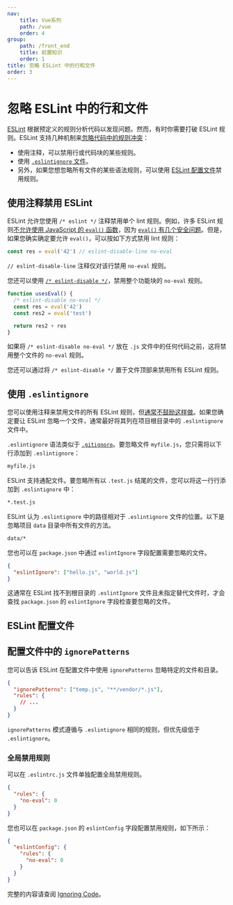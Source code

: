 ```yaml
---
nav:
    title: Vue系列
    path: /vue
    order: 4
group:
    path: /front_end
    title: 前置知识
    order: 1    
title: 忽略 ESLint 中的行和文件
order: 3    
---
```


# 忽略 ESLint 中的行和文件

[ESLint](https://eslint.org/) 根据预定义的规则分析代码以发现问题。然而，有时你需要打破 ESLint 规则。ESLint 支持几种机制来[忽略代码中的规则冲突](https://eslint.org/docs/latest/user-guide/configuring/ignoring-code#ignorepatterns-in-config-files)：

- 使用注释，可以禁用行或代码块的某些规则。
- 使用 [`.eslintignore` 文件](https://eslint.org/docs/latest/user-guide/configuring/ignoring-code#the-eslintignore-file)。
- 另外，如果您想忽略所有文件的某些语法规则，可以使用 [ESLint 配置文件](https://github.com/lio-zero/blog/blob/main/%E5%89%8D%E7%AB%AF/ESLint%20%E9%85%8D%E7%BD%AE%E6%96%87%E4%BB%B6.md)禁用规则。

## 使用注释禁用 ESLint

ESLint 允许您使用 `/* eslint */` 注释禁用单个 lint 规则。例如，许多 ESLint 规则[不允许使用 JavaScript 的 `eval()` 函数](https://github.com/lio-zero/blog/blob/main/JavaScript/JavaScript%20Eval.md)，因为 [`eval()` 有几个安全问题](https://alligator.io/js/eval/)。但是，如果您确实确定要允许 `eval()`，可以按如下方式禁用 lint 规则：

```js
const res = eval('42') // eslint-disable-line no-eval
```

`// eslint-disable-line` 注释仅对该行禁用 `no-eval` 规则。

您还可以使用 [`/* eslint-disable */`](https://eslint.org/docs/2.13.1/user-guide/configuring#disabling-rules-with-inline-comments)，禁用整个功能块的 `no-eval` 规则。

```js
function usesEval() {
  /* eslint-disable no-eval */
  const res = eval('42')
  const res2 = eval('test')

  return res2 + res
}
```

如果将 `/* eslint-disable no-eval */` 放在 `.js` 文件中的任何代码之前，这将禁用整个文件的 `no-eval` 规则。

您还可以通过将 `/* eslint-disable */` 置于文件顶部来禁用所有 ESLint 规则。

## 使用 `.eslintignore`

您可以使用注释来禁用文件的所有 ESLint 规则，但[通常不鼓励这样做](https://github.com/sindresorhus/eslint-plugin-unicorn/blob/master/docs/rules/no-abusive-eslint-disable.md)。如果您确定要让 ESLint 忽略一个文件，通常最好将其列在项目根目录中的 `.eslintignore` 文件中。

`.eslintignore` 语法类似于 [`.gitignore`](https://git-scm.com/docs/gitignore)。要忽略文件 `myfile.js`，您只需将以下行添加到 `.eslintignore`：

```txt
myfile.js
```

ESLint 支持通配文件。要忽略所有以 `.test.js` 结尾的文件，您可以将这一行行添加到 `.eslintignore` 中：

```txt
*.test.js
```

ESLint 认为 `.eslintignore` 中的路径相对于 `.eslintignore` 文件的位置。以下是忽略项目 `data` 目录中所有文件的方法。

```txt
data/*
```

您也可以在 `package.json` 中通过 `eslintIgnore` 字段配置需要忽略的文件。

```json
{
  "eslintIgnore": ["hello.js", "world.js"]
}
```

这通常在 ESLint 找不到根目录的 `.eslintIgnore` 文件且未指定替代文件时，才会查找 `package.json` 的 `eslintIgnore` 字段检查要忽略的文件。

## ESLint 配置文件

## 配置文件中的 `ignorePatterns`

您可以告诉 ESLint 在配置文件中使用 `ignorePatterns` 忽略特定的文件和目录。

```json
{
  "ignorePatterns": ["temp.js", "**/vendor/*.js"],
  "rules": {
    // ...
  }
}
```

`ignorePatterns` 模式遵循与 `.eslintignore` 相同的规则，但优先级低于 `.eslintignore`。

### 全局禁用规则

可以在 `.eslintrc.js` 文件单独配置全局禁用规则。

```json
{
  "rules": {
    "no-eval": 0
  }
}
```

您也可以在 `package.json` 的 `eslintConfig` 字段配置禁用规则，如下所示：

```json
{
  "eslintConfig": {
    "rules": {
      "no-eval": 0
    }
  }
}
```

完整的内容请查阅 [Ignoring Code](https://eslint.org/docs/latest/user-guide/configuring/ignoring-code)。
